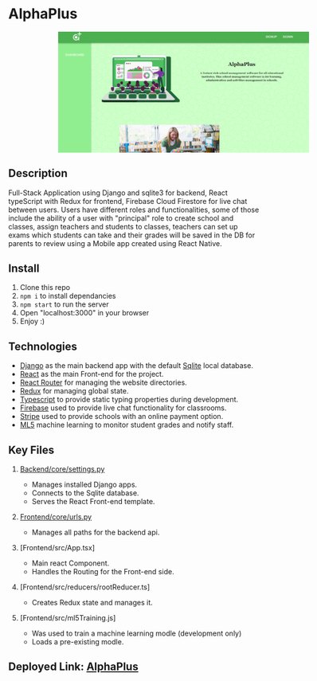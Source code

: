 # AlphaPlus

<div style="text-align:center">
    <a align="center" href="https://oss-0.herokuapp.com/">
        <img src="header.png" style="margin-left:100px;" align="center" alt="AlphaPlus-perview"/>
    </a>
</div>

## Description

Full-Stack Application using Django and sqlite3 for backend, React typeScript with Redux for frontend, Firebase Cloud Firestore for live chat between users. Users have different roles and functionalities, some of those include the ability of a user with "principal" role to create school and classes, assign teachers and students to classes, teachers can set up exams which students can take and their grades will be saved in the DB for parents to review using a Mobile app created using React Native.

## Install

1. Clone this repo
2. `npm i` to install dependancies
3. `npm start` to run the server
4. Open "localhost:3000" in your browser
5. Enjoy :\)

## Technologies

- [Django](https://www.djangoproject.com/) as the main backend app with the default [Sqlite](https://www.sqlite.org/index.html) local database.
- [React](https://reactjs.org/) as the main Front-end for the project.
- [React Router](https://reactrouter.com/) for managing the website directories.
- [Redux](https://redux.js.org/) for managing global state.
- [Typescript](https://www.typescriptlang.org/) to provide static typing properties during development.
- [Firebase](https://firebase.google.com/) used to provide live chat functionality for classrooms.
- [Stripe](https://stripe.com/) used to provide schools with an online payment option.
- [ML5](https://ml5js.org/) machine learning to monitor student grades and notify staff.

## Key Files

1. [Backend/core/settings.py](https://github.com/RamiOkkeh/OnlineSchoolSystem/blob/master/core/settings.py)

   - Manages installed Django apps.
   - Connects to the Sqlite database.
   - Serves the React Front-end template.

2. [Frontend/core/urls.py](https://github.com/RamiOkkeh/OnlineSchoolSystem/blob/master/core/urls.py)

   - Manages all paths for the backend api.

3. [Frontend/src/App.tsx]

   - Main react Component.
   - Handles the Routing for the Front-end side.

4. [Frontend/src/reducers/rootReducer.ts]

   - Creates Redux state and manages it.

5. [Frontend/src/ml5Training.js]

   - Was used to train a machine learning modle (development only)
   - Loads a pre-existing modle.

## Deployed Link: [AlphaPlus](https://oss-0.herokuapp.com/)
